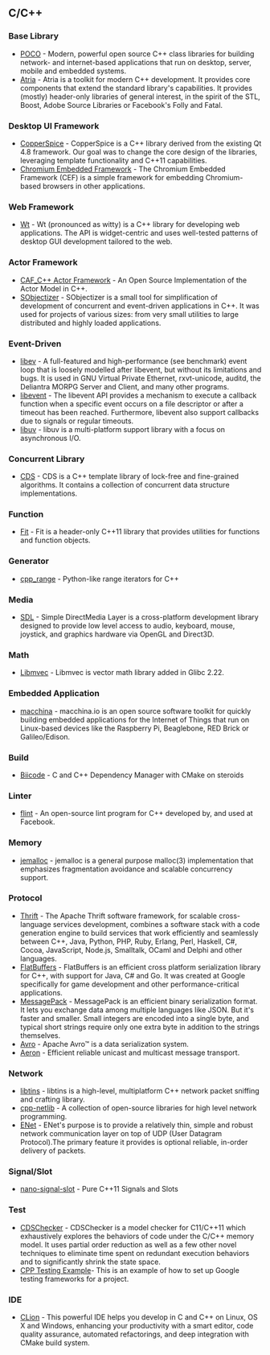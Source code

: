 ## C/C++

### Base Library
- [POCO](http://pocoproject.org/) - Modern, powerful open source C++ class libraries for building network- and internet-based applications that run on desktop, server, mobile and embedded systems.
- [Atria](http://abletonag.github.io/atria/) - Atria is a toolkit for modern C++ development. It provides core components that extend the standard library's capabilities. It provides (mostly) header-only libraries of general interest, in the spirit of the STL, Boost, Adobe Source Libraries or Facebook's Folly and Fatal.

### Desktop UI Framework
- [CopperSpice](http://www.copperspice.com/) - CopperSpice is a C++ library derived from the existing Qt 4.8 framework. Our goal was to change the core design of the libraries, leveraging template functionality and C++11 capabilities.
- [Chromium Embedded Framework](https://bitbucket.org/chromiumembedded/cef) - The Chromium Embedded Framework (CEF) is a simple framework for embedding Chromium-based browsers in other applications.

### Web Framework
- [Wt](http://www.webtoolkit.eu/wt) - Wt (pronounced as witty) is a C++ library for developing web applications. The API is widget-centric and uses well-tested patterns of desktop GUI development tailored to the web. 

### Actor Framework
- [CAF_C++ Actor Framework](http://actor-framework.org/) - An Open Source Implementation  of the Actor Model in C++.
- [SObjectizer](http://sourceforge.net/projects/sobjectizer/) - SObjectizer is a small tool for simplification of development of concurrent and event-driven applications in C++. It was used for projects of various sizes: from very small utilities to large distributed and highly loaded applications.

### Event-Driven
- [libev](http://software.schmorp.de/pkg/libev.html) - A full-featured and high-performance (see benchmark) event loop that is loosely modelled after libevent, but without its limitations and bugs. It is used in GNU Virtual Private Ethernet, rxvt-unicode, auditd, the Deliantra MORPG Server and Client, and many other programs.
- [libevent](http://libevent.org/) - The libevent API provides a mechanism to execute a callback function when a specific event occurs on a file descriptor or after a timeout has been reached. Furthermore, libevent also support callbacks due to signals or regular timeouts.
- [libuv](http://libuv.org/) - libuv is a multi-platform support library with a focus on asynchronous I/O.

### Concurrent Library
- [CDS](http://libcds.sourceforge.net/) - CDS is a C++ template library of lock-free and fine-grained algorithms. It contains a collection of concurrent data structure implementations.

### Function
- [Fit](https://github.com/pfultz2/Fit) - Fit is a header-only C++11 library that provides utilities for functions and function objects.

### Generator
- [cpp_range](https://github.com/whoshuu/cpp_range) - Python-like range iterators for C++

### Media
- [SDL](http://www.libsdl.org/) - Simple DirectMedia Layer is a cross-platform development library designed to provide low level access to audio, keyboard, mouse, joystick, and graphics hardware via OpenGL and Direct3D.

### Math
- [Libmvec](https://sourceware.org/glibc/wiki/libmvec) - Libmvec is vector math library added in Glibc 2.22.

### Embedded Application
- [macchina](http://macchina.io/) - macchina.io is an open source software toolkit for quickly building embedded applications for the Internet of Things that run on Linux-based devices like the Raspberry Pi, Beaglebone, RED Brick or Galileo/Edison.

### Build
- [Biicode](https://www.biicode.com/) - C and C++ Dependency Manager with CMake on steroids

### Linter
- [flint](https://github.com/facebook/flint) - An open-source lint program for C++ developed by, and used at Facebook.

### Memory
- [jemalloc](http://www.canonware.com/jemalloc/) - jemalloc is a general purpose malloc(3) implementation that emphasizes fragmentation avoidance and scalable concurrency support.

### Protocol
- [Thrift](https://thrift.apache.org/) - The Apache Thrift software framework, for scalable cross-language services development, combines a software stack with a code generation engine to build services that work efficiently and seamlessly between C++, Java, Python, PHP, Ruby, Erlang, Perl, Haskell, C#, Cocoa, JavaScript, Node.js, Smalltalk, OCaml and Delphi and other languages.
- [FlatBuffers](https://google.github.io/flatbuffers/) - FlatBuffers is an efficient cross platform serialization library for C++, with support for Java, C# and Go. It was created at Google specifically for game development and other performance-critical applications.
- [MessagePack](http://msgpack.org/) - MessagePack is an efficient binary serialization format. It lets you exchange data among multiple languages like JSON. But it's faster and smaller. Small integers are encoded into a single byte, and typical short strings require only one extra byte in addition to the strings themselves.
- [Avro](https://avro.apache.org/) - Apache Avro™ is a data serialization system.
- [Aeron](https://github.com/real-logic/Aeron) - Efficient reliable unicast and multicast message transport.

### Network
- [libtins](http://libtins.github.io/) - libtins is a high-level, multiplatform C++ network packet sniffing and crafting library.
- [cpp-netlib](http://cpp-netlib.org/) - A collection of open-source libraries for high level network programming.
- [ENet](http://enet.bespin.org/) - ENet's purpose is to provide a relatively thin, simple and robust network communication layer on top of UDP (User Datagram Protocol).The primary feature it provides is optional reliable, in-order delivery of packets.

### Signal/Slot
- [nano-signal-slot](https://github.com/NoAvailableAlias/nano-signal-slot) - Pure C++11 Signals and Slots

### Test
- [CDSChecker](http://plrg.eecs.uci.edu/software_page/42-2/) - CDSChecker is a model checker for C11/C++11 which exhaustively explores the behaviors of code under the C/C++ memory model. It uses partial order reduction as well as a few other novel techniques to eliminate time spent on redundant execution behaviors and to significantly shrink the state space.
- [CPP Testing Example](https://github.com/spencewenski/cpp_testing_example)- This is an example of how to set up Google testing frameworks for a project.

### IDE
- [CLion](https://www.jetbrains.com/clion/) - This powerful IDE helps you develop in C and C++ on Linux, OS X and Windows, enhancing your productivity with a smart editor, code quality assurance, automated refactorings, and deep integration with CMake build system.
